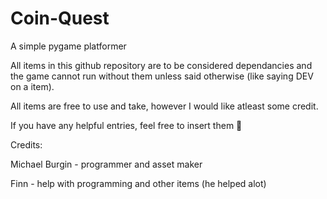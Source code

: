 # Coin-Quest
A simple pygame platformer

All items in this github repository are to be considered dependancies and the game cannot run without them unless said otherwise (like saying DEV on a item).

All items are free to use and take, however I would like atleast some credit.

If you have any helpful entries, feel free to insert them 🙂

Credits:


Michael Burgin - programmer and asset maker


Finn - help with programming and other items (he helped alot)
